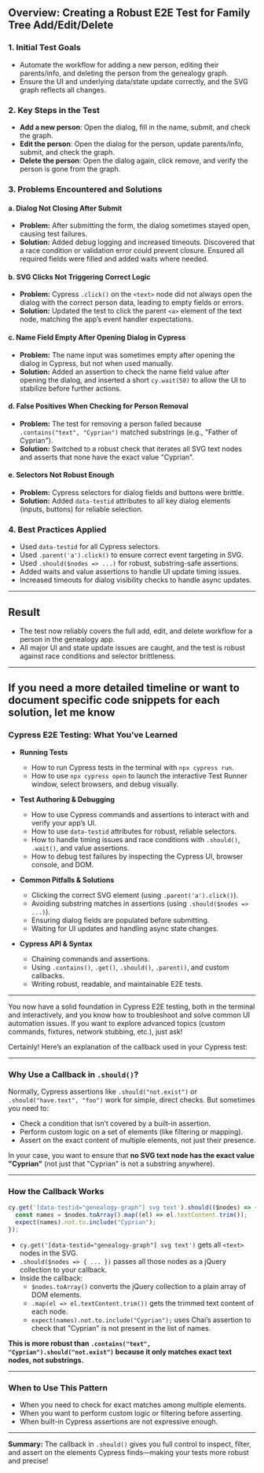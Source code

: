 ## Overview: Creating a Robust E2E Test for Family Tree Add/Edit/Delete

### 1. **Initial Test Goals**

- Automate the workflow for adding a new person, editing their parents/info, and deleting the person from the genealogy graph.
- Ensure the UI and underlying data/state update correctly, and the SVG graph reflects all changes.

### 2. **Key Steps in the Test**

- **Add a new person**: Open the dialog, fill in the name, submit, and check the graph.
- **Edit the person**: Open the dialog for the person, update parents/info, submit, and check the graph.
- **Delete the person**: Open the dialog again, click remove, and verify the person is gone from the graph.

### 3. **Problems Encountered and Solutions**

#### a. **Dialog Not Closing After Submit**

- **Problem:** After submitting the form, the dialog sometimes stayed open, causing test failures.
- **Solution:** Added debug logging and increased timeouts. Discovered that a race condition or validation error could prevent closure. Ensured all required fields were filled and added waits where needed.

#### b. **SVG Clicks Not Triggering Correct Logic**

- **Problem:** Cypress `.click()` on the `<text>` node did not always open the dialog with the correct person data, leading to empty fields or errors.
- **Solution:** Updated the test to click the parent `<a>` element of the text node, matching the app’s event handler expectations.

#### c. **Name Field Empty After Opening Dialog in Cypress**

- **Problem:** The name input was sometimes empty after opening the dialog in Cypress, but not when used manually.
- **Solution:** Added an assertion to check the name field value after opening the dialog, and inserted a short `cy.wait(50)` to allow the UI to stabilize before further actions.

#### d. **False Positives When Checking for Person Removal**

- **Problem:** The test for removing a person failed because `.contains("text", "Cyprian")` matched substrings (e.g., "Father of Cyprian").
- **Solution:** Switched to a robust check that iterates all SVG text nodes and asserts that none have the exact value "Cyprian".

#### e. **Selectors Not Robust Enough**

- **Problem:** Cypress selectors for dialog fields and buttons were brittle.
- **Solution:** Added `data-testid` attributes to all key dialog elements (inputs, buttons) for reliable selection.

### 4. **Best Practices Applied**

- Used `data-testid` for all Cypress selectors.
- Used `.parent('a').click()` to ensure correct event targeting in SVG.
- Used `.should($nodes => ...)` for robust, substring-safe assertions.
- Added waits and value assertions to handle UI update timing issues.
- Increased timeouts for dialog visibility checks to handle async updates.

---

## **Result**

- The test now reliably covers the full add, edit, and delete workflow for a person in the genealogy app.
- All major UI and state update issues are caught, and the test is robust against race conditions and selector brittleness.

---

## If you need a more detailed timeline or want to document specific code snippets for each solution, let me know

### Cypress E2E Testing: What You’ve Learned

- **Running Tests**
  - How to run Cypress tests in the terminal with `npx cypress run`.
  - How to use `npx cypress open` to launch the interactive Test Runner window, select browsers, and debug visually.

- **Test Authoring & Debugging**
  - How to use Cypress commands and assertions to interact with and verify your app’s UI.
  - How to use `data-testid` attributes for robust, reliable selectors.
  - How to handle timing issues and race conditions with `.should()`, `.wait()`, and value assertions.
  - How to debug test failures by inspecting the Cypress UI, browser console, and DOM.

- **Common Pitfalls & Solutions**
  - Clicking the correct SVG element (using `.parent('a').click()`).
  - Avoiding substring matches in assertions (using `.should($nodes => ...)`).
  - Ensuring dialog fields are populated before submitting.
  - Waiting for UI updates and handling async state changes.

- **Cypress API & Syntax**
  - Chaining commands and assertions.
  - Using `.contains()`, `.get()`, `.should()`, `.parent()`, and custom callbacks.
  - Writing robust, readable, and maintainable E2E tests.

---

You now have a solid foundation in Cypress E2E testing, both in the terminal and interactively, and you know how to troubleshoot and solve common UI automation issues. If you want to explore advanced topics (custom commands, fixtures, network stubbing, etc.), just ask!

Certainly! Here’s an explanation of the callback used in your Cypress test:

---

### Why Use a Callback in `.should()`?

Normally, Cypress assertions like `.should("not.exist")` or `.should("have.text", "foo")` work for simple, direct checks.
But sometimes you need to:

- Check a condition that isn’t covered by a built-in assertion.
- Perform custom logic on a set of elements (like filtering or mapping).
- Assert on the exact content of multiple elements, not just their presence.

In your case, you want to ensure that **no SVG text node has the exact value "Cyprian"** (not just that "Cyprian" is not a substring anywhere).

---

### How the Callback Works

```javascript
cy.get('[data-testid="genealogy-graph"] svg text').should(($nodes) => {
  const names = $nodes.toArray().map((el) => el.textContent.trim());
  expect(names).not.to.include("Cyprian");
});
```

- `cy.get('[data-testid="genealogy-graph"] svg text')` gets all `<text>` nodes in the SVG.
- `.should($nodes => { ... })` passes all those nodes as a jQuery collection to your callback.
- Inside the callback:
  - `$nodes.toArray()` converts the jQuery collection to a plain array of DOM elements.
  - `.map(el => el.textContent.trim())` gets the trimmed text content of each node.
  - `expect(names).not.to.include("Cyprian");` uses Chai’s assertion to check that "Cyprian" is not present in the list of names.

**This is more robust than `.contains("text", "Cyprian").should("not.exist")` because it only matches exact text nodes, not substrings.**

---

### When to Use This Pattern

- When you need to check for exact matches among multiple elements.
- When you want to perform custom logic or filtering before asserting.
- When built-in Cypress assertions are not expressive enough.

---

**Summary:**
The callback in `.should()` gives you full control to inspect, filter, and assert on the elements Cypress finds—making your tests more robust and precise!
